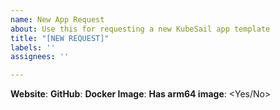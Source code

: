 ```yaml
---
name: New App Request
about: Use this for requesting a new KubeSail app template
title: "[NEW REQUEST]"
labels: ''
assignees: ''

---
```


**Website**: <link>
**GitHub**: <link>
**Docker Image**: <link>
**Has arm64 image**: <Yes/No>
